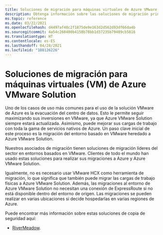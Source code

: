 ```yaml
---
title: Soluciones de migración para máquinas virtuales de Azure VMware Solution
description: Obtenga información sobre las soluciones de migración principales para las máquinas virtuales de Azure VMware Solution.
ms.topic: reference
ms.date: 03/22/2021
ms.openlocfilehash: d4497af48c2f1875de9e163d2d562d93df66da4b
ms.sourcegitcommit: 4a54c268400b4158b78bb1d37235b79409cb5816
ms.translationtype: HT
ms.contentlocale: es-ES
ms.lasthandoff: 04/28/2021
ms.locfileid: "108126226"
---
```

# <a name="migration-solutions-for-azure-vmware-solution-virtual-machines-vms"></a>Soluciones de migración para máquinas virtuales (VM) de Azure VMware Solution

Uno de los casos de uso más comunes para el uso de la solución VMware de Azure es la evacuación del centro de datos.  Esto le permite seguir maximizando sus inversiones en VMware, ya que Azure VMware Solution siempre estará actualizada. Asimismo, puede mejorar sus cargas de trabajo con toda la gama de servicios nativos de Azure.  Un paso clave inicial de este proceso es la migración del entorno basado en VMware heredado a Azure VMware Solution.

Nuestros asociados de migración tienen soluciones de migración líderes del sector en entornos basados en VMware. Clientes de todo el mundo han usado estas soluciones para realizar sus migraciones a Azure y Azure VMware Solution.

Igualmente, no es necesario usar VMware HCX como herramienta de migración, lo que significa que también puede migrar las cargas de trabajo físicas a Azure VMware Solution. Además, las migraciones al entorno de Azure VMware Solution no necesitan una conexión de ExpressRoute si no está disponible dentro del entorno de origen.  Las migraciones se pueden realizar en varias ubicaciones si decide hospedarlas en varias regiones de Azure.

Puede encontrar más información sobre estas soluciones de copia de seguridad aquí:
- [RiverMeadow](https://www.rivermeadow.com/migrating-to-vmware-on-azure).
